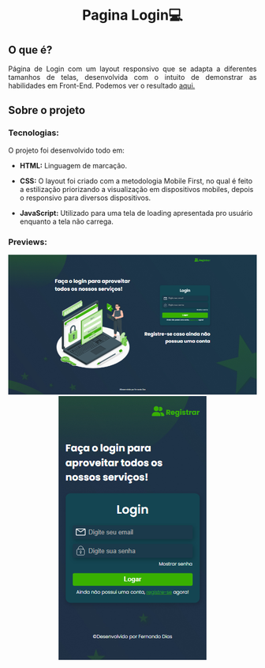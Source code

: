 <h1 align="center">Pagina Login💻</h1>

## O que é?

<p align="justify">
    Página de Login com um layout responsivo que se adapta a diferentes tamanhos de telas, desenvolvida com o intuito de demonstrar as habilidades em Front-End. Podemos ver o resultado <a href="https://nandins-12.github.io/pagina-login/">aqui.</a>
</p> 


## Sobre o projeto

### Tecnologias:

O projeto foi desenvolvido todo em:

* __HTML:__ Linguagem de marcação.

* __CSS:__ O layout foi criado com a metodologia Mobile First, no qual é feito a estilização priorizando a visualização em dispositivos mobiles, depois o responsivo para diversos dispositivos.

* __JavaScript:__ Utilizado para uma tela de loading apresentada pro usuário enquanto a tela não carrega.


### Previews:
<div align="center">
    <img src="previews/preview1.png" width="800">
    <img src="previews/preview2.png" width="300">
</div>

